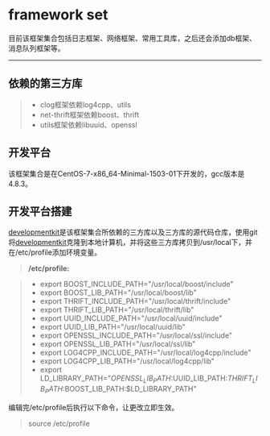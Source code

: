 framework set
===================


目前该框架集合包括日志框架、网络框架、常用工具库，之后还会添加db框架、消息队列框架等。

----------


依赖的第三方库
-------------

> - clog框架依赖log4cpp、utils
> - net-thrift框架依赖boost、thrift
> - utils框架依赖libuuid、openssl

开发平台
-------------

该框架集合是在CentOS-7-x86_64-Minimal-1503-01下开发的，gcc版本是4.8.3。


开发平台搭建
-------------

[developmentkit](https://github.com/chxuan/developmentkit)是该框架集合所依赖的三方库以及三方库的源代码仓库，使用git将[developmentkit](https://github.com/chxuan/developmentkit)克隆到本地计算机，并将这些三方库拷贝到/usr/local下，并在/etc/profile添加环境变量。

> **/etc/profile:**

> - export BOOST_INCLUDE_PATH="/usr/local/boost/include"
> - export BOOST_LIB_PATH="/usr/local/boost/lib"
> - export THRIFT_INCLUDE_PATH="/usr/local/thrift/include"
> - export THRIFT_LIB_PATH="/usr/local/thrift/lib"
> - export UUID_INCLUDE_PATH="/usr/local/uuid/include"
> - export UUID_LIB_PATH="/usr/local/uuid/lib"
> - export OPENSSL_INCLUDE_PATH="/usr/local/ssl/include"
> - export OPENSSL_LIB_PATH="/usr/local/ssl/lib"
> - export LOG4CPP_INCLUDE_PATH="/usr/local/log4cpp/include"
> - export LOG4CPP_LIB_PATH="/usr/local/log4cpp/lib"
> - export LD_LIBRARY_PATH="$OPENSSL_LIB_PATH:$UUID_LIB_PATH:$THRIFT_LIB_PATH:$BOOST_LIB_PATH:$LD_LIBRARY_PATH"

编辑完/etc/profile后执行以下命令，让更改立即生效。
> source /etc/profile